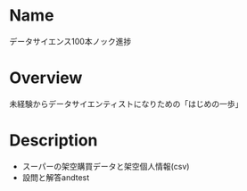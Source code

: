 Name
====
データサイエンス100本ノック進捗

Overview
====
未経験からデータサイエンティストになりための「はじめの一歩」

Description
====

- スーパーの架空購買データと架空個人情報(csv)
- 設問と解答andtest
